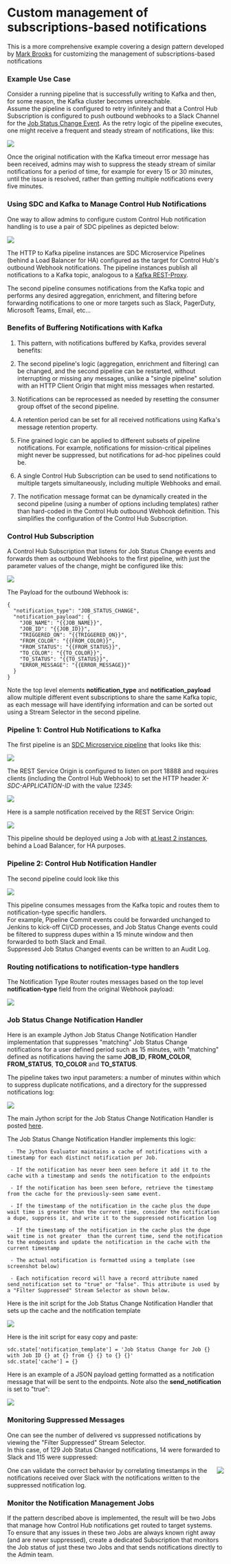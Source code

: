 # Custom management of subscriptions-based notifications

This is a more comprehensive example covering a design pattern developed by [Mark Brooks](https://github.com/onefoursix) for customizing the management of subscriptions-based notifications 

### Example Use Case

Consider a running pipeline that is successfully writing to Kafka and then, for some reason, the Kafka cluster becomes unreachable.  
Assume the pipeline is configured to retry infinitely and that a Control Hub Subscription is configured to push outbound webhooks to a Slack Channel for the [Job Status Change Event](https://docs.streamsets.com/portal/#controlhub/latest/help/controlhub/UserGuide/Subscriptions/Events.html#concept_gjm_d5t_mfb). 
As the retry logic of the pipeline executes, one might receive a frequent and steady stream of notifications, like this:

<img src="/customersuccess/images/custom_notifications_1.png" align="center" />

Once the original notification with the Kafka timeout error message has been received, admins may wish to suppress the steady stream of similar notifications for a period of time, for example for every 15 or 30 minutes, until the issue is resolved, rather than getting multiple notifications every five minutes.

### Using SDC and Kafka to Manage Control Hub Notifications
One way to allow admins to configure custom Control Hub notification handling is to use a pair of SDC pipelines as depicted below:

<img src="/customersuccess/images/custom_notifications_2.png" align="center" />

The HTTP to Kafka pipeline instances are SDC Microservice Pipelines (behind a Load Balancer for HA) configured as the target for Control Hub's outbound Webhook notifications.  The pipeline instances publish all notifications to a Kafka topic, analogous to a [Kafka REST-Proxy](https://github.com/confluentinc/kafka-rest).

The second pipeline consumes notifications from the Kafka topic and performs any desired aggregation, enrichment, and filtering before forwarding notifications to one or more targets such as Slack, PagerDuty, Microsoft Teams, Email, etc...

### Benefits of Buffering Notifications with Kafka

1. This pattern, with notifications buffered by Kafka, provides several benefits:

2. The second pipeline's logic (aggregation, enrichment and filtering) can be changed, and the second pipeline can be restarted, without interrupting or missing any messages, unlike a "single pipeline" solution with an HTTP Client Origin that might miss messages when restarted.

3. Notifications can be reprocessed as needed by resetting the consumer group offset of the second pipeline.

4. A retention period can be set for all received notifications using Kafka's message retention property.

5. Fine grained logic can be applied to different subsets of pipeline notifications.  For example, notifications for mission-critical pipelines might never be suppressed, but notifications for ad-hoc pipelines could be.

6. A single Control Hub Subscription can be used to send notifications to multiple targets simultaneously, including multiple Webhooks and email.

7. The notification message format can be dynamically created in the second pipeline (using a number of options including templates) rather than hard-coded in the Control Hub outbound Webhook definition.  This simplifies the configuration of the Control Hub Subscription.

### Control Hub Subscription
A Control Hub Subscription that listens for Job Status Change events and forwards them as outbound Webhooks to the first pipeline, with just the parameter values of the change,  might be configured like this:

<img src="/customersuccess/images/custom_notifications_3.png" align="center" />

The Payload for the outbound Webhook is:

````
{
  "notification_type": "JOB_STATUS_CHANGE",
  "notification_payload": {
    "JOB_NAME": "{{JOB_NAME}}",
    "JOB_ID": "{{JOB_ID}}",
    "TRIGGERED_ON": "{{TRIGGERED_ON}}",
    "FROM_COLOR": "{{FROM_COLOR}}",
    "FROM_STATUS": "{{FROM_STATUS}}",
    "TO_COLOR": "{{TO_COLOR}}",
    "TO_STATUS": "{{TO_STATUS}}",
    "ERROR_MESSAGE": "{{ERROR_MESSAGE}}"
  }
}
````
Note the top level elements **notification_type** and **notification_payload** allow multiple different event subscriptions to share the same Kafka topic, as each message will have identifying information and can be sorted out using a Stream Selector in the second pipeline.

### Pipeline 1: Control Hub Notifications to Kafka
The first pipeline is an [SDC Microservice pipeline](https://docs.streamsets.com/portal/#datacollector/latest/help/datacollector/UserGuide/Microservice/Microservice_Title.html#concept_gzw_tdm_p2b) that looks like this:

<img src="/customersuccess/images/custom_notifications_4.png" align="center" />

The REST Service Origin is configured to listen on port 18888 and requires clients (including the Control Hub Webhook) to set the HTTP header *X-SDC-APPLICATION-ID* with the value *12345*:

<img src="/customersuccess/images/custom_notifications_5.png" align="center" />

Here is a sample notification received by the REST Service Origin:

<img src="/customersuccess/images/custom_notifications_6.png" align="center" />

This pipeline should be deployed using a Job with [at least 2 instances](https://docs.streamsets.com/portal/#controlhub/latest/help/controlhub/UserGuide/Jobs/Jobs-PipelineInstances.html#concept_abz_mkl_rz), behind a Load Balancer, for HA purposes.

### Pipeline 2: Control Hub Notification Handler
The second pipeline could look like this

<img src="/customersuccess/images/custom_notifications_7.png" align="center" />

This pipeline consumes messages from the Kafka topic and routes them to notification-type specific handlers.  
For example, Pipeline Commit events could be forwarded unchanged to Jenkins to kick-off CI/CD processes, and Job Status Change events could be filtered to suppress dupes within a 15 minute window and then forwarded to both Slack and Email.  
Suppressed Job Status Changed events can be written to an Audit Log.

### Routing notifications to notification-type handlers
The Notification Type Router routes messages based on the top level **notification-type** field from the original Webhook payload:

<img src="/customersuccess/images/custom_notifications_8.png" align="center" />

### Job Status Change Notification Handler

Here is an example Jython Job Status Change Notification Handler implementation that suppresses "matching" Job Status Change notifications for a user defined period such as 15 minutes, with "matching" defined as notifications having the same **JOB_ID**, **FROM_COLOR**, **FROM_STATUS**, **TO_COLOR** and **TO_STATUS**.

The pipeline takes two input parameters: a number of minutes within which to suppress duplicate notifications, and a directory for the suppressed notifications log:

<img src="/customersuccess/images/custom_notifications_9.png" align="center" />

The main Jython script for the Job Status Change Notification Handler is posted [here](https://gist.github.com/onefoursix/3a5777502085bf32c3ed61a2e85d5ea3#file-custom_control_hub_notification_handler-jy).

The Job Status Change Notification Handler implements this logic:
````
 - The Jython Evaluator maintains a cache of notifications with a timestamp for each distinct notification per Job. 

 - If the notification has never been seen before it add it to the cache with a timestamp and sends the notification to the endpoints

 - If the notification has been seen before, retrieve the timestamp from the cache for the previously-seen same event.

 - If the timestamp of the notification in the cache plus the dupe wait time is greater than the current time, consider the notification a dupe, suppress it, and write it to the suppressed notification log

 - If the timestamp of the notification in the cache plus the dupe wait time is not greater  than the current time, send the notification to the endpoints and update the notification in the cache with the current timestamp

 - The actual notification is formatted using a template (see screenshot below)

 - Each notification record will have a record attribute named send_notification set to "true" or "false". This attribute is used by a "Filter Suppressed" Stream Selector as shown below.
````
Here is the init script for the  Job Status Change Notification Handler that sets up the cache and the notification template

<img src="/customersuccess/images/custom_notifications_10.png" align="center" />

Here is the init script for easy copy and paste:
````
sdc.state['notification_template'] = 'Job Status Change for Job {} with Job ID {} at {} from {} {} to {} {}'
sdc.state['cache'] = {}
````

Here is an example of a JSON payload getting formatted as a notification message that will be sent to the endpoints. Note also the **send_notification** is set to "true":

<img src="/customersuccess/images/custom_notifications_11.png" align="center" />

### Monitoring Suppressed Messages
One can see the number of delivered vs suppressed notifications by viewing the "Filter Suppressed" Stream Selector.  
In this case, of 129 Job Status Changed notifications, 14 were forwarded to Slack and 115 were suppressed:

<img src="/customersuccess/images/custom_notifications_12.png" align="right" />

One can validate the correct behavior by correlating timestamps in the notifications received over Slack with the notifications written to the suppressed notification log.

### Monitor the Notification Management Jobs
If the pattern described above is implemented, the result will be two Jobs that manage how Control Hub notifications get routed to target systems.  
To ensure that any issues in these two Jobs are always known right away (and are never suppressed), create a dedicated Subscription that monitors the Job status of just these two Jobs and that sends notifications directly to the Admin team.

 





